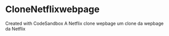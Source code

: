 # CloneNetflixwebpage
Created with CodeSandbox
A Netflix  clone wepbage
um clone da wepbage da Netflix